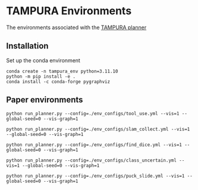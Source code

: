 # TAMPURA Environments
The environments associated with the [TAMPURA planner](https://github.com/aidan-curtis/tampura)

## Installation
Set up the conda environment
```
conda create -n tampura_env python=3.11.10
python -m pip install -e .
conda install -c conda-forge pygraphviz
```

## Paper environments
```
python run_planner.py --config=./env_configs/tool_use.yml --vis=1 --global-seed=0 --vis-graph=1

python run_planner.py --config=./env_configs/slam_collect.yml --vis=1 --global-seed=0 --vis-graph=1

python run_planner.py --config=./env_configs/find_dice.yml --vis=1 --global-seed=0 --vis-graph=1

python run_planner.py --config=./env_configs/class_uncertain.yml --vis=1 --global-seed=0 --vis-graph=1

python run_planner.py --config=./env_configs/puck_slide.yml --vis=1 --global-seed=0 --vis-graph=1
```

